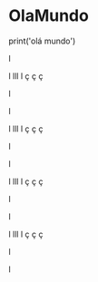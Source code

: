# OlaMundo
print('olá mundo')





































l






l
lll
l
ç
ç
ç



















































l

































































































































































































































































































l






l
lll
l
ç
ç
ç



















































l





































































































































































































































































































l






l
lll
l
ç
ç
ç



















































l





































































































































































































































































































l






l
lll
l
ç
ç
ç



















































l

















































































































































































































































































































































































































































































l